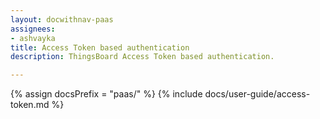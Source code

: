 ```yaml
---
layout: docwithnav-paas
assignees:
- ashvayka
title: Access Token based authentication
description: ThingsBoard Access Token based authentication.

---
```


{% assign docsPrefix = "paas/" %}
{% include docs/user-guide/access-token.md %}

